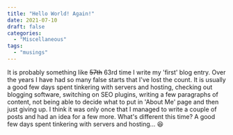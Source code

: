 ```yaml
---
title: "Hello World! Again!"
date: 2021-07-10
draft: false
categories:
  - "Miscellaneous"
tags:
  - "musings"
---
```


It is probably something like ~~57th~~ 63rd time I write my 'first' blog entry. Over the years I have had so many false starts that I've lost the count. It is usually a good few days spent tinkering with servers and hosting, checking out blogging software, switching on SEO plugins, writing a few paragraphs of content, not being able to decide what to put in 'About Me' page and then just giving up. I think it was only once that I managed to write a couple of posts and had an idea for a few more. What's different this time? A good few days spent tinkering with servers and hosting... :laughing:

<!--more-->
